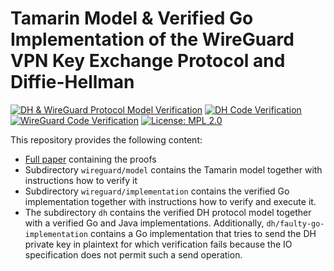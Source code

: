 # Tamarin Model & Verified Go Implementation of the WireGuard VPN Key Exchange Protocol and Diffie-Hellman
[![DH & WireGuard Protocol Model Verification](https://github.com/soundverification/wireguard/actions/workflows/model.yml/badge.svg?branch=main)](https://github.com/soundverification/wireguard/actions/workflows/model.yml?query=branch%3Amain)
[![DH Code Verification](https://github.com/soundverification/wireguard/actions/workflows/dh-code.yml/badge.svg?branch=main)](https://github.com/soundverification/wireguard/actions/workflows/dh-code.yml?query=branch%3Amain)
[![WireGuard Code Verification](https://github.com/soundverification/wireguard/actions/workflows/wireguard-code.yml/badge.svg?branch=main)](https://github.com/soundverification/wireguard/actions/workflows/wireguard-code.yml?query=branch%3Amain)
[![License: MPL 2.0](https://img.shields.io/badge/License-MPL%202.0-brightgreen.svg)](./LICENSE)

This repository provides the following content:
- [Full paper](./full_paper.pdf) containing the proofs
- Subdirectory `wireguard/model` contains the Tamarin model together with instructions how to verify it
- Subdirectory `wireguard/implementation` contains the verified Go implementation together with instructions how to verify and execute it.
- The subdirectory `dh` contains the verified DH protocol model together with a verified Go and Java implementations. Additionally, `dh/faulty-go-implementation` contains a Go implementation that tries to send the DH private key in plaintext for which verification fails because the IO specification does not permit such a send operation.
